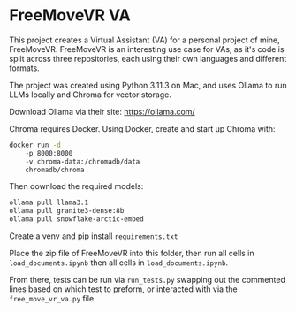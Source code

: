 # FreeMoveVR VA

This project creates a Virtual Assistant (VA) for a personal project of mine, FreeMoveVR. 
FreeMoveVR is an interesting use case for VAs, as it's code is split across three repositories, 
each using their own languages and different formats. 


The project was created using Python 3.11.3 on Mac,
and uses Ollama to run LLMs locally and Chroma for vector storage.

Download Ollama via their site: https://ollama.com/

Chroma requires Docker. Using Docker, create and start up Chroma with:

```bash
docker run -d
    -p 8000:8000
    -v chroma-data:/chromadb/data
    chromadb/chroma
```

Then download the required models:

```bash
ollama pull llama3.1
ollama pull granite3-dense:8b
ollama pull snowflake-arctic-embed
```

Create a venv and pip install `requirements.txt`

Place the zip file of FreeMoveVR into this folder, 
then run all cells in `load_documents.ipynb` then all cells in `load_documents.ipynb`. 

From there, tests can be run via `run_tests.py` swapping out the commented lines based on which test to preform, 
or interacted with via the `free_move_vr_va.py` file.